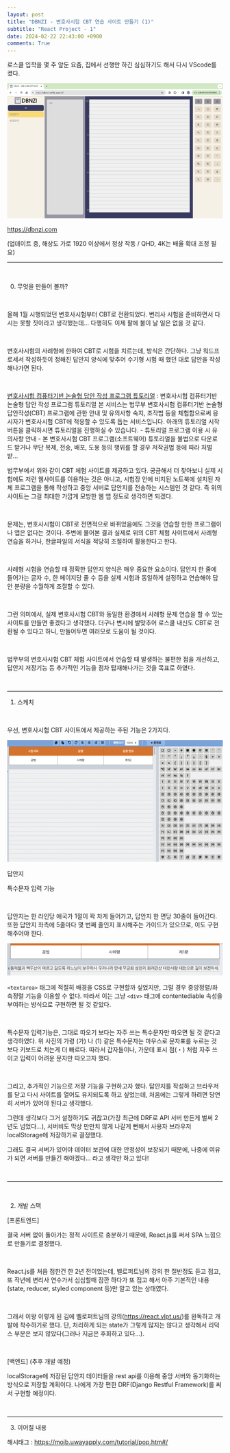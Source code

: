 ```yaml
---
layout: post
title: "DBNZI - 변호사시험 CBT 연습 사이트 만들기 (1)"
subtitle: "React Project - 1"
date: 2024-02-22 22:43:00 +0900
comments: True
---
```


로스쿨 입학을 몇 주 앞둔 요즘, 집에서 선행만 하긴 심심하기도 해서 다시 VScode를 켰다.

![0](/img/posts/naver-1/0.png)

https://dbnzi.com

(업데이트 중, 해상도 가로 1920 이상에서 정상 작동 / QHD, 4K는 배율 확대 조정 필요)

---

​

0. 무엇을 만들어 볼까?

​

올해 1월 시행되었던 변호사시험부터 CBT로 전환되었다. 변리사 시험을 준비하면서 다시는 못할 짓이라고 생각했는데... 다행히도 이제 팔에 불이 날 일은 없을 것 같다.

​

변호사시험의 사례형에 한하여 CBT로 시험을 치르는데, 방식은 간단하다. 그냥 워드프로세서 작성하듯이 정해진 답안지 양식에 맞추어 수기형 시험 때 했던 대로 답안을 작성해나가면 된다.

​

[변호사시험 컴퓨터기반 논술형 답안 작성 프로그램 튜토리얼](https://mojb.uwayapply.com/tutorial/pop.htm#/) : 변호사시험 컴퓨터기반 논술형 답안 작성 프로그램 튜토리얼 본 서비스는 법무부 변호사시험 컴퓨터기반 논술형 답안작성(CBT) 프로그램에 관한 안내 및 유의사항 숙지, 조작법 등을 체험함으로써 응시자가 변호사시험 CBT에 적응할 수 있도록 돕는 서비스입니다. 아래의 튜토리얼 시작 버튼을 클릭하시면 튜토리얼을 진행하실 수 있습니다. - 튜토리얼 프로그램 이용 시 유의사항 안내 - 본 변호사시험 CBT 프로그램(소프트웨어) 튜토리얼을 불법으로 다운로드 받거나 무단 복제, 전송, 배포, 도용 등의 행위를 할 경우 저작권법 등에 따라 처벌 받...

법무부에서 위와 같이 CBT 체험 사이트를 제공하고 있다. 궁금해서 더 찾아보니 실제 시험에도 저런 웹사이트를 이용하는 것은 아니고, 시험장 안에 비치된 노트북에 설치된 자체 프로그램을 통해 작성하고 중앙 서버로 답안지를 전송하는 시스템인 것 같다. 즉 위의 사이트는 그걸 최대한 가깝게 모방한 웹 앱 정도로 생각하면 되겠다.

​

문제는, 변호사시험이 CBT로 전면적으로 바뀌었음에도 그것을 연습할 만한 프로그램이나 앱은 없다는 것이다. 주변에 물어본 결과 실제로 위의 CBT 체험 사이트에서 사례형 연습을 하거나, 한글파일의 서식을 적당히 조절하여 활용한다고 한다.

​

사례형 시험을 연습할 때 정확한 답안지 양식은 매우 중요한 요소이다. 답안지 한 줄에 들어가는 글자 수, 한 페이지당 줄 수 등을 실제 시험과 동일하게 설정하고 연습해야 답안 분량을 수월하게 조절할 수 있다.

​

그런 의미에서, 실제 변호사시험 CBT와 동일한 환경에서 사례형 문제 연습을 할 수 있는 사이트를 만들면 좋겠다고 생각했다. 더구나 변시에 발맞추어 로스쿨 내신도 CBT로 전환될 수 있다고 하니, 만들어두면 여러모로 도움이 될 것이다.

​

법무부의 변호사시험 CBT 체험 사이트에서 연습할 때 발생하는 불편한 점을 개선하고, 답안지 저장기능 등 추가적인 기능을 점차 탑재해나가는 것을 목표로 하였다.

​

---

1. 스케치

​

우선, 변호사시험 CBT 사이트에서 제공하는 주된 기능은 2가지다.

![1](/img/posts/naver-1/1.png)

답안지

특수문자 입력 기능

​

답안지는 한 라인당 애국가 1절이 꽉 차게 들어가고, 답안지 한 면당 30줄이 들어간다. 또한 답안지 좌측에 5줄마다 몇 번째 줄인지 표시해주는 가이드가 있으므로, 이도 구현해주어야 한다.

![2](/img/posts/naver-1/2.png)

`<textarea>` 태그에 적절히 배경을 CSS로 구현할까 싶었지만, 그럴 경우 중앙정렬/좌측정렬 기능을 이용할 수 없다. 따라서 이는 그냥 `<div>` 태그에 contentediable 속성을 부여하는 방식으로 구현하면 될 것 같았다.

​

특수문자 입력기능은, 그대로 따오기 보다는 자주 쓰는 특수문자만 따오면 될 것 같다고 생각하였다. 위 사진의 가령 (가) 나 (1) 같은 특수문자는 마우스로 문자표를 누르는 것 보다 키보드로 치는게 더 빠르다. 따라서 갑자들이나, 가운데 표시 점(・) 처럼 자주 쓰이고 입력이 어려운 문자만 따오고자 했다.

​

그리고, 추가적인 기능으로 저장 기능을 구현하고자 했다. 답안지를 작성하고 브라우저를 닫고 다시 사이트를 열어도 유지되도록 하고 싶었는데, 처음에는 그렇게 하려면 당연히 서버가 있어야 된다고 생각했다.

그런데 생각보다 그거 설정하기도 귀찮고(가장 최근에 DRF로 API 서버 만든게 벌써 2년도 넘었다...), 서버비도 막상 만만치 않게 나갈게 뻔해서 사용자 브라우저 localStorage에 저장하기로 결정했다.

그래도 결국 서버가 있어야 데이터 보관에 대한 안정성이 보장되기 때문에, 나중에 여유가 되면 서버를 만들긴 해야겠다... 라고 생각만 하고 있다!

​

---

​

2. 개발 스택

[프론트엔드]

결국 서버 없이 돌아가는 정적 사이트로 충분하기 때문에, React.js를 써서 SPA 느낌으로 만들기로 결정했다.

​

React.js를 처음 접한건 한 2년 전이었는데, 벨로퍼트님의 강의 한 절반정도 듣고 접고, 또 작년에 변리사 연수가서 심심할때 잠깐 하다가 또 접고 해서 아주 기본적인 내용(state, reducer, styled component 등)만 알고 있는 상태였다.

​

그래서 이왕 이렇게 된 김에 벨로퍼트님의 강의(https://react.vlpt.us/)를 완독하고 개발에 착수하기로 했다. 단, 처리하게 되는 state가 그렇게 많지는 않다고 생각해서 리덕스 부분은 보지 않았다(그러나 지금은 후회하고 있다...).

​

[백엔드] (추후 개발 예정)

localStorage에 저장된 답안지 데이터들을 rest api를 이용해 중앙 서버와 동기화하는 방식으로 저장할 계획이다. 나에게 가장 편한 DRF(Django Restful Framework)를 써서 구현할 예정이다.

​

---

3. 이어질 내용

해시태그 : https://mojb.uwayapply.com/tutorial/pop.htm#/
